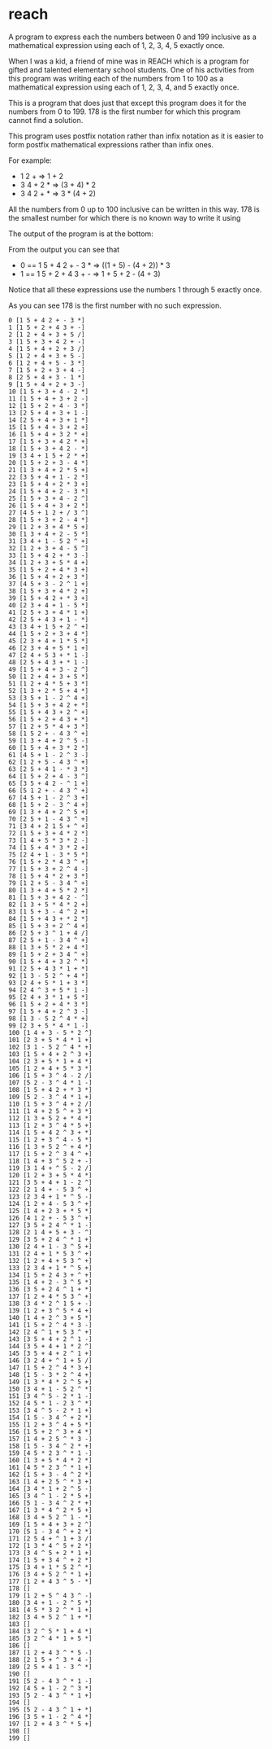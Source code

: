 # reach

A program to express each the numbers between 0 and 199 inclusive as a mathematical expression using each of 1, 2, 3, 4, 5 exactly once.

When I was a kid, a friend of mine was in REACH which is a program for
gifted and talented elementary school students. One of his activities from
this program was writing each of the numbers from 1 to 100 as a mathematical
expression using each of 1, 2, 3, 4, and 5 exactly once.

This is a program that does just that except this program does it for the
numbers from 0 to 199. 178 is the first number for which this program cannot
find a solution.

This program uses postfix notation rather than infix notation as it is easier
to form postfix mathematical expressions rather than infix ones.

For example:

  - 1 2 + => 1 + 2
  - 3 4 + 2 * => (3 + 4) * 2
  - 3 4 2 + * => 3 * (4 + 2)

All the numbers from 0 up to 100 inclusive can be written in this way. 178
is the smallest number for which there is no known way to write it using

The output of the program is at the bottom:

From the output you can see that

  - 0 == 1 5 + 4 2 + - 3 * => ((1 + 5) - (4 + 2)) * 3
  - 1 == 1 5 + 2 + 4 3 + - => 1 + 5 + 2 - (4 + 3)

Notice that all these expressions use the numbers 1 through 5 exactly once.

As you can see 178 is the first number with no such expression.

```
0 [1 5 + 4 2 + - 3 *]
1 [1 5 + 2 + 4 3 + -]
2 [1 2 + 4 + 3 + 5 /]
3 [1 5 + 3 + 4 2 + -]
4 [1 5 + 4 + 2 + 3 /]
5 [1 2 + 4 + 3 + 5 -]
6 [1 2 + 4 + 5 - 3 *]
7 [1 5 + 2 + 3 + 4 -]
8 [2 5 + 4 + 3 - 1 *]
9 [1 5 + 4 + 2 + 3 -]
10 [1 5 + 3 + 4 - 2 *]
11 [1 5 + 4 + 3 + 2 -]
12 [1 5 + 2 + 4 - 3 *]
13 [2 5 + 4 + 3 + 1 -]
14 [2 5 + 4 + 3 + 1 *]
15 [1 5 + 4 + 3 + 2 +]
16 [1 5 + 4 + 3 2 * +]
17 [1 5 + 3 + 4 2 * +]
18 [1 5 + 3 + 4 2 - *]
19 [3 4 + 1 5 + 2 * +]
20 [1 5 + 2 + 3 - 4 *]
21 [1 3 + 4 + 2 * 5 +]
22 [3 5 + 4 + 1 - 2 *]
23 [1 5 + 4 + 2 * 3 +]
24 [1 5 + 4 + 2 - 3 *]
25 [1 5 + 3 + 4 - 2 ^]
26 [1 5 + 4 + 3 + 2 *]
27 [4 5 + 1 2 + / 3 ^]
28 [1 5 + 3 + 2 - 4 *]
29 [1 2 + 3 + 4 * 5 +]
30 [1 3 + 4 + 2 - 5 *]
31 [3 4 + 1 - 5 2 ^ +]
32 [1 2 + 3 + 4 - 5 ^]
33 [1 5 + 4 2 + * 3 -]
34 [1 2 + 3 + 5 * 4 +]
35 [1 5 + 2 + 4 * 3 +]
36 [1 5 + 4 + 2 + 3 *]
37 [4 5 + 3 - 2 ^ 1 +]
38 [1 5 + 3 + 4 * 2 +]
39 [1 5 + 4 2 + * 3 +]
40 [2 3 + 4 + 1 - 5 *]
41 [2 5 + 3 + 4 * 1 +]
42 [2 5 + 4 3 + 1 - *]
43 [3 4 + 1 5 + 2 ^ +]
44 [1 5 + 2 + 3 + 4 *]
45 [2 3 + 4 + 1 * 5 *]
46 [2 3 + 4 + 5 * 1 +]
47 [2 4 + 5 3 + * 1 -]
48 [2 5 + 4 3 + * 1 -]
49 [1 5 + 4 + 3 - 2 ^]
50 [1 2 + 4 + 3 + 5 *]
51 [1 2 + 4 * 5 + 3 *]
52 [1 3 + 2 * 5 + 4 *]
53 [3 5 + 1 - 2 ^ 4 +]
54 [1 5 + 3 + 4 2 + *]
55 [1 5 + 4 3 + 2 ^ +]
56 [1 5 + 2 + 4 3 + *]
57 [1 2 + 5 * 4 + 3 *]
58 [1 5 2 + - 4 3 ^ +]
59 [1 3 + 4 + 2 ^ 5 -]
60 [1 5 + 4 + 3 * 2 *]
61 [4 5 + 1 - 2 ^ 3 -]
62 [1 2 + 5 - 4 3 ^ +]
63 [2 5 + 4 1 - * 3 *]
64 [1 5 + 2 + 4 - 3 ^]
65 [3 5 + 4 2 - ^ 1 +]
66 [5 1 2 + - 4 3 ^ +]
67 [4 5 + 1 - 2 ^ 3 +]
68 [1 5 + 2 - 3 ^ 4 +]
69 [1 3 + 4 + 2 ^ 5 +]
70 [2 5 + 1 - 4 3 ^ +]
71 [3 4 + 2 1 5 + ^ +]
72 [1 5 + 3 + 4 * 2 *]
73 [1 4 + 5 * 3 * 2 -]
74 [1 5 + 4 * 3 * 2 +]
75 [2 4 + 1 - 3 * 5 *]
76 [1 5 + 2 * 4 3 ^ +]
77 [1 5 + 3 + 2 ^ 4 -]
78 [1 5 + 4 * 2 + 3 *]
79 [1 2 + 5 - 3 4 ^ +]
80 [1 3 + 4 + 5 * 2 *]
81 [1 5 + 3 + 4 2 - ^]
82 [1 3 + 5 * 4 * 2 +]
83 [1 5 + 3 - 4 ^ 2 +]
84 [1 5 + 4 3 + * 2 *]
85 [1 5 + 3 + 2 ^ 4 +]
86 [2 5 + 3 ^ 1 + 4 /]
87 [2 5 + 1 - 3 4 ^ +]
88 [1 3 + 5 * 2 + 4 *]
89 [1 5 + 2 + 3 4 ^ +]
90 [1 5 + 4 + 3 2 ^ *]
91 [2 5 + 4 3 * 1 + *]
92 [1 3 - 5 2 ^ + 4 *]
93 [2 4 + 5 * 1 + 3 *]
94 [2 4 ^ 3 + 5 * 1 -]
95 [2 4 + 3 * 1 + 5 *]
96 [1 5 + 2 + 4 * 3 *]
97 [1 5 + 4 + 2 ^ 3 -]
98 [1 3 - 5 2 ^ 4 * +]
99 [2 3 + 5 * 4 * 1 -]
100 [1 4 + 3 - 5 * 2 ^]
101 [2 3 + 5 * 4 * 1 +]
102 [3 1 - 5 2 ^ 4 * +]
103 [1 5 + 4 + 2 ^ 3 +]
104 [2 3 + 5 * 1 + 4 *]
105 [1 2 + 4 + 5 * 3 *]
106 [1 5 + 3 ^ 4 - 2 /]
107 [5 2 - 3 ^ 4 * 1 -]
108 [1 5 + 4 2 + * 3 *]
109 [5 2 - 3 ^ 4 * 1 +]
110 [1 5 + 3 ^ 4 + 2 /]
111 [1 4 + 2 5 ^ + 3 *]
112 [1 3 + 5 2 + * 4 *]
113 [1 2 + 3 ^ 4 * 5 +]
114 [1 5 + 4 2 ^ 3 + *]
115 [1 2 + 3 ^ 4 - 5 *]
116 [1 3 + 5 2 ^ + 4 *]
117 [1 5 + 2 ^ 3 4 ^ +]
118 [1 4 + 3 ^ 5 2 + -]
119 [3 1 4 + ^ 5 - 2 /]
120 [1 2 + 3 + 5 * 4 *]
121 [3 5 + 4 + 1 - 2 ^]
122 [2 1 4 + - 5 3 ^ +]
123 [2 3 4 + 1 * ^ 5 -]
124 [1 2 + 4 - 5 3 ^ +]
125 [1 4 + 2 3 + * 5 *]
126 [4 1 2 + - 5 3 ^ +]
127 [3 5 + 2 4 ^ * 1 -]
128 [2 1 4 + 5 + 3 - ^]
129 [3 5 + 2 4 ^ * 1 +]
130 [2 4 + 1 - 3 ^ 5 +]
131 [2 4 + 1 * 5 3 ^ +]
132 [1 2 + 4 + 5 3 ^ +]
133 [2 3 4 + 1 * ^ 5 +]
134 [1 5 + 2 4 3 + ^ +]
135 [1 4 + 2 - 3 ^ 5 *]
136 [3 5 + 2 4 ^ 1 + *]
137 [1 2 + 4 * 5 3 ^ +]
138 [3 4 * 2 ^ 1 5 + -]
139 [1 2 + 3 ^ 5 * 4 +]
140 [1 4 + 2 ^ 3 + 5 *]
141 [1 5 + 2 ^ 4 * 3 -]
142 [2 4 ^ 1 + 5 3 ^ +]
143 [3 5 + 4 + 2 ^ 1 -]
144 [3 5 + 4 + 1 * 2 ^]
145 [3 5 + 4 + 2 ^ 1 +]
146 [3 2 4 + ^ 1 + 5 /]
147 [1 5 + 2 ^ 4 * 3 +]
148 [1 5 - 3 * 2 ^ 4 +]
149 [1 3 * 4 * 2 ^ 5 +]
150 [3 4 + 1 - 5 2 ^ *]
151 [3 4 ^ 5 - 2 * 1 -]
152 [4 5 * 1 - 2 3 ^ *]
153 [3 4 ^ 5 - 2 * 1 +]
154 [1 5 - 3 4 ^ + 2 *]
155 [1 2 + 3 ^ 4 + 5 *]
156 [1 5 + 2 ^ 3 + 4 *]
157 [1 4 + 2 5 ^ * 3 -]
158 [1 5 - 3 4 ^ 2 * +]
159 [4 5 * 2 3 ^ * 1 -]
160 [1 3 + 5 * 4 * 2 *]
161 [4 5 * 2 3 ^ * 1 +]
162 [1 5 + 3 - 4 ^ 2 *]
163 [1 4 + 2 5 ^ * 3 +]
164 [3 4 * 1 + 2 ^ 5 -]
165 [3 4 ^ 1 - 2 * 5 +]
166 [5 1 - 3 4 ^ 2 * +]
167 [1 3 * 4 ^ 2 * 5 +]
168 [3 4 + 5 2 ^ 1 - *]
169 [1 5 + 4 + 3 + 2 ^]
170 [5 1 - 3 4 ^ + 2 *]
171 [2 5 4 + ^ 1 + 3 /]
172 [1 3 * 4 ^ 5 + 2 *]
173 [3 4 ^ 5 + 2 * 1 +]
174 [1 5 + 3 4 ^ + 2 *]
175 [3 4 + 1 * 5 2 ^ *]
176 [3 4 + 5 2 ^ * 1 +]
177 [1 2 + 4 3 ^ 5 - *]
178 []
179 [1 2 + 5 ^ 4 3 ^ -]
180 [3 4 + 1 - 2 ^ 5 *]
181 [4 5 * 3 2 ^ * 1 +]
182 [3 4 + 5 2 ^ 1 + *]
183 []
184 [3 2 ^ 5 * 1 + 4 *]
185 [3 2 ^ 4 * 1 + 5 *]
186 []
187 [1 2 + 4 3 ^ * 5 -]
188 [2 1 5 + ^ 3 * 4 -]
189 [2 5 + 4 1 - 3 ^ *]
190 []
191 [5 2 - 4 3 ^ * 1 -]
192 [4 5 + 1 - 2 ^ 3 *]
193 [5 2 - 4 3 ^ * 1 +]
194 []
195 [5 2 - 4 3 ^ 1 + *]
196 [3 5 + 1 - 2 ^ 4 *]
197 [1 2 + 4 3 ^ * 5 +]
198 []
199 []
```
